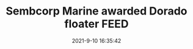 ---
"title": "Sembcorp Marine awarded Dorado floater FEED"
"date": "2021-9-10 16:35:42"
"feed_name": "OFFSHOREMAG"
"feed_website": "https://www.offshore-mag.com/"
"feed_rss": "https://www.offshore-mag.com/__rss/website-scheduled-content.xml?input=%7B%22sectionAlias%22%3A%22home%22%7D"
"link": "https://www.offshore-mag.com/rigs-vessels/article/14210117/sembcorp-marine-awarded-dorado-fpso-feed"
"file": "_posts/2021-1-1-a1775b2e658431e5d8c40532953d6349bf179283.md"
"accident": "0"
"drilling": "0"
"dead": "0"
"injured": "0"
---
